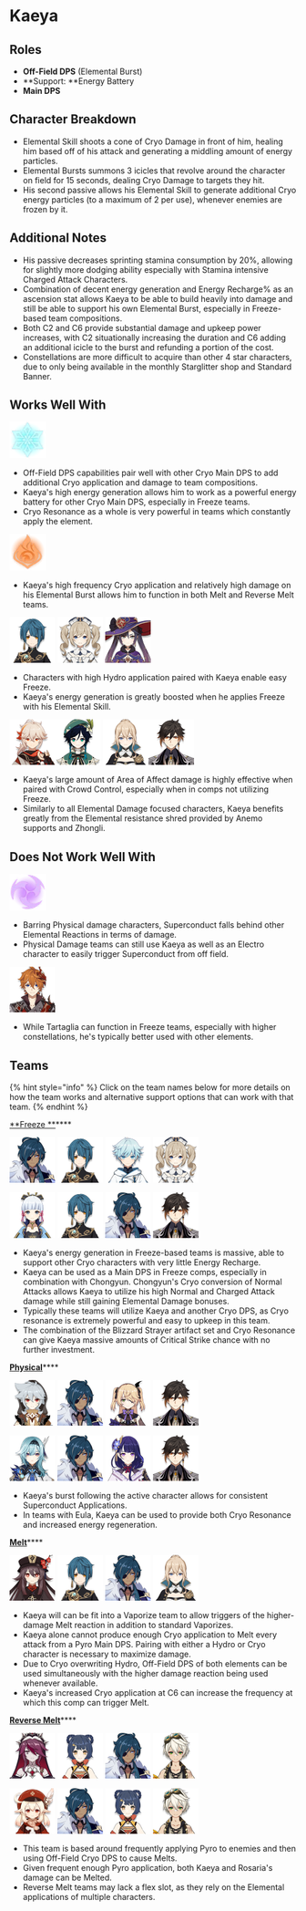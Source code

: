 # Kaeya

## Roles

* **Off-Field DPS** (Elemental Burst)
* **Support: **Energy Battery
* **Main DPS**

## Character Breakdown

* Elemental Skill shoots a cone of Cryo Damage in front of him, healing him based off of his attack and generating a middling amount of energy particles. 
* Elemental Bursts summons 3 icicles that revolve around the character on field for 15 seconds, dealing Cryo Damage to targets they hit.
* His second passive allows his Elemental Skill to generate additional Cryo energy particles (to a maximum of 2 per use), whenever enemies are frozen by it.

## Additional Notes

* His passive decreases sprinting stamina consumption by 20%, allowing for slightly more dodging ability especially with Stamina intensive Charged Attack Characters.
* Combination of decent energy generation and Energy Recharge% as an ascension stat allows Kaeya to be able to build heavily into damage and still be able to support his own Elemental Burst, especially in Freeze-based team compositions.
* Both C2 and C6 provide substantial damage and upkeep power increases, with C2 situationally increasing the duration and C6 adding an additional icicle to the burst and refunding a portion of the cost.
* Constellations are more difficult to acquire than other 4 star characters, due to only being available in the monthly Starglitter shop and Standard Banner.

## Works Well With

![](../../.gitbook/assets/element_cryo.webp) 

* Off-Field DPS capabilities pair well with other Cryo Main DPS to add additional Cryo application and damage to team compositions.
* Kaeya's high energy generation allows him to work as a powerful energy battery for other Cryo Main DPS, especially in Freeze teams. 
* Cryo Resonance as a whole is very powerful in teams which constantly apply the element. 

![](../../.gitbook/assets/element_pyro.webp)

* Kaeya's high frequency Cryo application and relatively high damage on his Elemental Burst allows him to function in both Melt and Reverse Melt teams. 

![](../../.gitbook/assets/ui_avataricon_xingqiu.png) ![](../../.gitbook/assets/ui_avataricon_barbara.png) ![](../../.gitbook/assets/ui_avataricon_mona.png)

* Characters with high Hydro application paired with Kaeya enable easy Freeze.
* Kaeya's energy generation is greatly boosted when he applies Freeze with his Elemental Skill.

![](../../.gitbook/assets/ui_avataricon_kazuha.png)![](../../.gitbook/assets/ui_avataricon_venti.png) ![](../../.gitbook/assets/ui_avataricon_jean.png)![](../../.gitbook/assets/ui_avataricon_zhongli.png) 

* Kaeya's large amount of Area of Affect damage is highly effective when paired with Crowd Control, especially when in comps not utilizing Freeze.
* Similarly to all Elemental Damage focused characters, Kaeya benefits greatly from the Elemental resistance shred provided by Anemo supports and Zhongli.



## Does Not Work Well With

![](../../.gitbook/assets/element_electro.webp) 

* Barring Physical damage characters, Superconduct falls behind other Elemental Reactions in terms of damage.
* Physical Damage teams can still use Kaeya as well as an Electro character to easily trigger Superconduct from off field. 

![](../../.gitbook/assets/ui_avataricon_tartaglia.png) 

* While Tartaglia can function in Freeze teams, especially with higher constellations, he's typically better used with other elements.

## Teams

{% hint style="info" %}
Click on the team names below for more details on how the team works and alternative support options that can work with that team.
{% endhint %}

[**Freeze **](../../teams/freeze.md)****

![](../../.gitbook/assets/ui_avataricon_kaeya.png) ![](../../.gitbook/assets/ui_avataricon_xingqiu.png) ![](../../.gitbook/assets/ui_avataricon_chongyun.png) ![](../../.gitbook/assets/ui_avataricon_barbara.png) 

![](../../.gitbook/assets/ui_avataricon_ayaka.png) ![](../../.gitbook/assets/ui_avataricon_xingqiu.png) ![](../../.gitbook/assets/ui_avataricon_kaeya.png) ![](../../.gitbook/assets/ui_avataricon_zhongli.png)

* Kaeya's energy generation in Freeze-based teams is massive, able to support other Cryo characters with very little Energy Recharge.
* Kaeya can be used as a Main DPS in Freeze comps, especially in combination with Chongyun. Chongyun's Cryo conversion of Normal Attacks allows Kaeya to utilize his high Normal and Charged Attack damage while still gaining Elemental Damage bonuses. 
* Typically these teams will utilize Kaeya and another Cryo DPS, as Cryo resonance is extremely powerful and easy to upkeep in this team.
* The combination of the Blizzard Strayer artifact set and Cryo Resonance can give Kaeya massive amounts of Critical Strike chance with no further investment. 

[**Physical**](../../teams/physical.md)****

![](../../.gitbook/assets/ui_avataricon_razor.png) ![](../../.gitbook/assets/ui_avataricon_kaeya.png) ![](../../.gitbook/assets/ui_avataricon_fischl.png) ![](../../.gitbook/assets/ui_avataricon_zhongli.png) 

![](../../.gitbook/assets/ui_avataricon_eula.png) ![](../../.gitbook/assets/ui_avataricon_kaeya.png) ![](../../.gitbook/assets/ui_avataricon_shougun.png) ![](../../.gitbook/assets/ui_avataricon_zhongli.png) 

* Kaeya's burst following the active character allows for consistent Superconduct Applications.
* In teams with Eula, Kaeya can be used to provide both Cryo Resonance and increased energy regeneration.

[**Melt**](../../teams/melt.md)****

![](../../.gitbook/assets/ui_avataricon_hutao.png) ![](../../.gitbook/assets/ui_avataricon_xingqiu.png) ![](../../.gitbook/assets/ui_avataricon_kaeya.png) ![](../../.gitbook/assets/ui_avataricon_jean.png) 

* Kaeya will can be fit into a Vaporize team to allow triggers of the higher-damage Melt reaction in addition to standard Vaporizes.
* Kaeya alone cannot produce enough Cryo application to Melt every attack from a Pyro Main DPS. Pairing with either a Hydro or Cryo character is necessary to maximize damage.
* Due to Cryo overwriting Hydro, Off-Field DPS of both elements can be used simultaneously with the higher damage reaction being used whenever available. 
* Kaeya's increased Cryo application at C6 can increase the frequency at which this comp can trigger Melt.

[**Reverse Melt**](../../teams/reverse-melt.md)****

![](../../.gitbook/assets/ui_avataricon_rosaria.png) ![](../../.gitbook/assets/ui_avataricon_xiangling.png) ![](../../.gitbook/assets/ui_avataricon_kaeya.png) ![](../../.gitbook/assets/ui_avataricon_bennett.png) 

![](../../.gitbook/assets/ui_avataricon_klee.png) ![](../../.gitbook/assets/ui_avataricon_kaeya.png) ![](../../.gitbook/assets/ui_avataricon_xiangling.png) ![](../../.gitbook/assets/ui_avataricon_bennett.png) 

* This team is based around frequently applying Pyro to enemies and then using Off-Field Cryo DPS to cause Melts.
* Given frequent enough Pyro application, both Kaeya and Rosaria's damage can be Melted.
* Reverse Melt teams may lack a flex slot, as they rely on the Elemental applications of multiple characters. 

